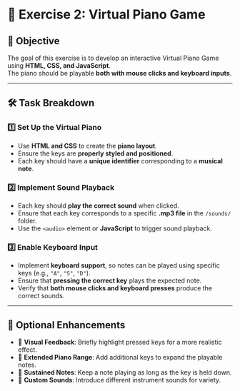 # 🎹 Exercise 2: Virtual Piano Game

## 🎯 Objective  
The goal of this exercise is to develop an interactive Virtual Piano Game using **HTML, CSS, and JavaScript**.  
The piano should be playable **both with mouse clicks and keyboard inputs**.  

---

## 🛠️ **Task Breakdown**  

### 1️⃣ **Set Up the Virtual Piano**  
- Use **HTML and CSS** to create the **piano layout**.  
- Ensure the keys are **properly styled and positioned**.  
- Each key should have a **unique identifier** corresponding to a **musical note**.  

### 2️⃣ **Implement Sound Playback**  
- Each key should **play the correct sound** when clicked.  
- Ensure that each key corresponds to a specific **.mp3 file** in the `/sounds/` folder.  
- Use the `<audio>` element or **JavaScript** to trigger sound playback.  

### 3️⃣ **Enable Keyboard Input**  
- Implement **keyboard support**, so notes can be played using specific keys (e.g., `"A"`, `"S"`, `"D"`).  
- Ensure that **pressing the correct key** plays the expected note.  
- Verify that **both mouse clicks and keyboard presses** produce the correct sounds.  

---

## 🚀 **Optional Enhancements**  
- 🎨 **Visual Feedback**: Briefly highlight pressed keys for a more realistic effect.  
- 🎼 **Extended Piano Range**: Add additional keys to expand the playable notes.  
- 🔄 **Sustained Notes**: Keep a note playing as long as the key is held down.  
- 🎵 **Custom Sounds**: Introduce different instrument sounds for variety.  

